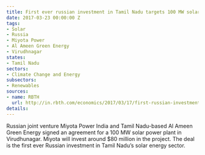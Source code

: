 ```yaml
---
title: First ever russian investment in Tamil Nadu targets 100 MW solar project
date: 2017-03-23 00:00:00 Z
tags:
- Solar
- Russia
- Miyota Power
- Al Ameen Green Energy
- Virudhnagar
states:
- Tamil Nadu
sectors:
- Climate Change and Energy
subsectors:
- Renewables
sources:
- name: RBTH
  url: http://in.rbth.com/economics/2017/03/17/first-russian-investment-in-solar-sector-in-tamil-nadu-announced-at-iess_721741
details: 
---
```


Russian joint venture Miyota Power India and Tamil Nadu-based Al Ameen Green Energy signed an agreement for a 100 MW solar power plant in Virudhunagar. Miyota will invest around $80 million in the project. The deal is the first ever Russian investment in Tamil Nadu’s solar energy sector.
